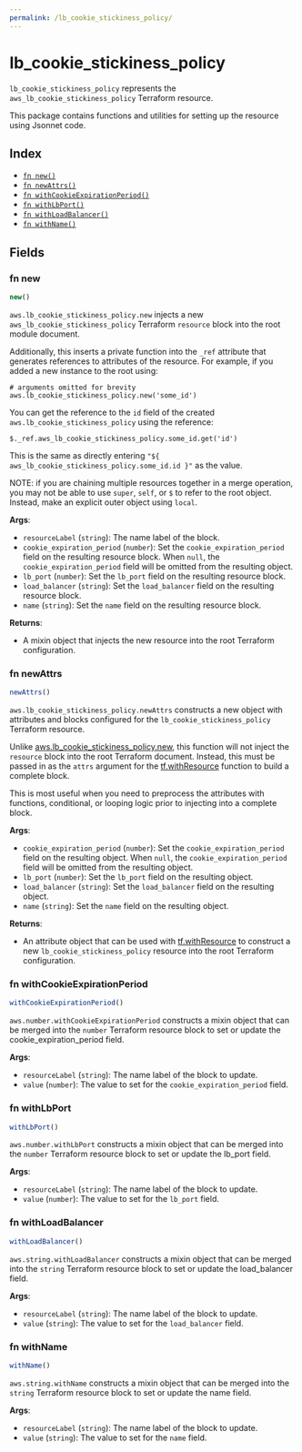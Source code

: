 ```yaml
---
permalink: /lb_cookie_stickiness_policy/
---
```


# lb_cookie_stickiness_policy

`lb_cookie_stickiness_policy` represents the `aws_lb_cookie_stickiness_policy` Terraform resource.



This package contains functions and utilities for setting up the resource using Jsonnet code.


## Index

* [`fn new()`](#fn-new)
* [`fn newAttrs()`](#fn-newattrs)
* [`fn withCookieExpirationPeriod()`](#fn-withcookieexpirationperiod)
* [`fn withLbPort()`](#fn-withlbport)
* [`fn withLoadBalancer()`](#fn-withloadbalancer)
* [`fn withName()`](#fn-withname)

## Fields

### fn new

```ts
new()
```


`aws.lb_cookie_stickiness_policy.new` injects a new `aws_lb_cookie_stickiness_policy` Terraform `resource`
block into the root module document.

Additionally, this inserts a private function into the `_ref` attribute that generates references to attributes of the
resource. For example, if you added a new instance to the root using:

    # arguments omitted for brevity
    aws.lb_cookie_stickiness_policy.new('some_id')

You can get the reference to the `id` field of the created `aws.lb_cookie_stickiness_policy` using the reference:

    $._ref.aws_lb_cookie_stickiness_policy.some_id.get('id')

This is the same as directly entering `"${ aws_lb_cookie_stickiness_policy.some_id.id }"` as the value.

NOTE: if you are chaining multiple resources together in a merge operation, you may not be able to use `super`, `self`,
or `$` to refer to the root object. Instead, make an explicit outer object using `local`.

**Args**:
  - `resourceLabel` (`string`): The name label of the block.
  - `cookie_expiration_period` (`number`): Set the `cookie_expiration_period` field on the resulting resource block. When `null`, the `cookie_expiration_period` field will be omitted from the resulting object.
  - `lb_port` (`number`): Set the `lb_port` field on the resulting resource block.
  - `load_balancer` (`string`): Set the `load_balancer` field on the resulting resource block.
  - `name` (`string`): Set the `name` field on the resulting resource block.

**Returns**:
- A mixin object that injects the new resource into the root Terraform configuration.


### fn newAttrs

```ts
newAttrs()
```


`aws.lb_cookie_stickiness_policy.newAttrs` constructs a new object with attributes and blocks configured for the `lb_cookie_stickiness_policy`
Terraform resource.

Unlike [aws.lb_cookie_stickiness_policy.new](#fn-new), this function will not inject the `resource`
block into the root Terraform document. Instead, this must be passed in as the `attrs` argument for the
[tf.withResource](https://github.com/tf-libsonnet/core/tree/main/docs#fn-withresource) function to build a complete block.

This is most useful when you need to preprocess the attributes with functions, conditional, or looping logic prior to
injecting into a complete block.

**Args**:
  - `cookie_expiration_period` (`number`): Set the `cookie_expiration_period` field on the resulting object. When `null`, the `cookie_expiration_period` field will be omitted from the resulting object.
  - `lb_port` (`number`): Set the `lb_port` field on the resulting object.
  - `load_balancer` (`string`): Set the `load_balancer` field on the resulting object.
  - `name` (`string`): Set the `name` field on the resulting object.

**Returns**:
  - An attribute object that can be used with [tf.withResource](https://github.com/tf-libsonnet/core/tree/main/docs#fn-withresource) to construct a new `lb_cookie_stickiness_policy` resource into the root Terraform configuration.


### fn withCookieExpirationPeriod

```ts
withCookieExpirationPeriod()
```

`aws.number.withCookieExpirationPeriod` constructs a mixin object that can be merged into the `number`
Terraform resource block to set or update the cookie_expiration_period field.



**Args**:
  - `resourceLabel` (`string`): The name label of the block to update.
  - `value` (`number`): The value to set for the `cookie_expiration_period` field.


### fn withLbPort

```ts
withLbPort()
```

`aws.number.withLbPort` constructs a mixin object that can be merged into the `number`
Terraform resource block to set or update the lb_port field.



**Args**:
  - `resourceLabel` (`string`): The name label of the block to update.
  - `value` (`number`): The value to set for the `lb_port` field.


### fn withLoadBalancer

```ts
withLoadBalancer()
```

`aws.string.withLoadBalancer` constructs a mixin object that can be merged into the `string`
Terraform resource block to set or update the load_balancer field.



**Args**:
  - `resourceLabel` (`string`): The name label of the block to update.
  - `value` (`string`): The value to set for the `load_balancer` field.


### fn withName

```ts
withName()
```

`aws.string.withName` constructs a mixin object that can be merged into the `string`
Terraform resource block to set or update the name field.



**Args**:
  - `resourceLabel` (`string`): The name label of the block to update.
  - `value` (`string`): The value to set for the `name` field.
